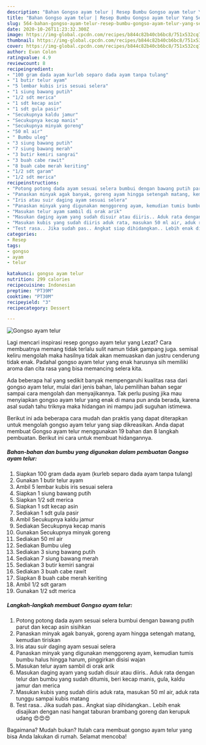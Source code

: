 ```yaml
---
description: "Bahan Gongso ayam telur | Resep Bumbu Gongso ayam telur Yang Sempurna"
title: "Bahan Gongso ayam telur | Resep Bumbu Gongso ayam telur Yang Sempurna"
slug: 564-bahan-gongso-ayam-telur-resep-bumbu-gongso-ayam-telur-yang-sempurna
date: 2020-10-26T11:23:32.300Z
image: https://img-global.cpcdn.com/recipes/b844c82b40cb6bc8/751x532cq70/gongso-ayam-telur-foto-resep-utama.jpg
thumbnail: https://img-global.cpcdn.com/recipes/b844c82b40cb6bc8/751x532cq70/gongso-ayam-telur-foto-resep-utama.jpg
cover: https://img-global.cpcdn.com/recipes/b844c82b40cb6bc8/751x532cq70/gongso-ayam-telur-foto-resep-utama.jpg
author: Evan Colon
ratingvalue: 4.9
reviewcount: 8
recipeingredient:
- "100 gram dada ayam kurleb separo dada ayam tanpa tulang"
- "1 butir telur ayam"
- "5 lembar kubis iris sesuai selera"
- "1 siung bawang putih"
- "1/2 sdt merica"
- "1 sdt kecap asin"
- "1 sdt gula pasir"
- "Secukupnya kaldu jamur"
- "Secukupnya kecap manis"
- "Secukupnya minyak goreng"
- "50 ml air"
- " Bumbu uleg"
- "3 siung bawang putih"
- "7 siung bawang merah"
- "3 butir kemiri sangrai"
- "3 buah cabe rawit"
- "8 buah cabe merah keriting"
- "1/2 sdt garam"
- "1/2 sdt merica"
recipeinstructions:
- "Potong potong dada ayam sesuai selera bumbui dengan bawang putih parut dan kecap asin sisihkan"
- "Panaskan minyak agak banyak, goreng ayam hingga setengah matang, kemudian tiriskan"
- "Iris atau suir daging ayam sesuai selera"
- "Panaskan minyak yang digunakan menggoreng ayam, kemudian tumis bumbu halus hingga harum, pinggirkan disisi wajan"
- "Masukan telur ayam sambil di orak arik"
- "Masukan daging ayam yang sudah disuir atau diiris.. Aduk rata dengan telur dan bumbu yang sudah ditumis, beri kecap manis, gula, kaldu jamur dan merica"
- "Masukan kubis yang sudah diiris aduk rata, masukan 50 ml air, aduk rata tunggu sampai kubis matang"
- "Test rasa.. Jika sudah pas.. Angkat siap dihidangkan.. Lebih enak disajikan dengan nasi hangat taburan brambang goreng dan kerupuk udang 😍😍😍"
categories:
- Resep
tags:
- gongso
- ayam
- telur

katakunci: gongso ayam telur 
nutrition: 299 calories
recipecuisine: Indonesian
preptime: "PT39M"
cooktime: "PT30M"
recipeyield: "3"
recipecategory: Dessert

---
```



![Gongso ayam telur](https://img-global.cpcdn.com/recipes/b844c82b40cb6bc8/751x532cq70/gongso-ayam-telur-foto-resep-utama.jpg)

Lagi mencari inspirasi resep gongso ayam telur yang Lezat? Cara membuatnya memang tidak terlalu sulit namun tidak gampang juga. semisal keliru mengolah maka hasilnya tidak akan memuaskan dan justru cenderung tidak enak. Padahal gongso ayam telur yang enak harusnya sih memiliki aroma dan cita rasa yang bisa memancing selera kita.



Ada beberapa hal yang sedikit banyak mempengaruhi kualitas rasa dari gongso ayam telur, mulai dari jenis bahan, lalu pemilihan bahan segar sampai cara mengolah dan menyajikannya. Tak perlu pusing jika mau menyiapkan gongso ayam telur yang enak di mana pun anda berada, karena asal sudah tahu triknya maka hidangan ini mampu jadi suguhan istimewa.


Berikut ini ada beberapa cara mudah dan praktis yang dapat diterapkan untuk mengolah gongso ayam telur yang siap dikreasikan. Anda dapat membuat Gongso ayam telur menggunakan 19 bahan dan 8 langkah pembuatan. Berikut ini cara untuk membuat hidangannya.

<!--inarticleads1-->

##### Bahan-bahan dan bumbu yang digunakan dalam pembuatan Gongso ayam telur:

1. Siapkan 100 gram dada ayam (kurleb separo dada ayam tanpa tulang)
1. Gunakan 1 butir telur ayam
1. Ambil 5 lembar kubis iris sesuai selera
1. Siapkan 1 siung bawang putih
1. Siapkan 1/2 sdt merica
1. Siapkan 1 sdt kecap asin
1. Sediakan 1 sdt gula pasir
1. Ambil Secukupnya kaldu jamur
1. Sediakan Secukupnya kecap manis
1. Gunakan Secukupnya minyak goreng
1. Sediakan 50 ml air
1. Sediakan  Bumbu uleg
1. Sediakan 3 siung bawang putih
1. Sediakan 7 siung bawang merah
1. Sediakan 3 butir kemiri sangrai
1. Sediakan 3 buah cabe rawit
1. Siapkan 8 buah cabe merah keriting
1. Ambil 1/2 sdt garam
1. Gunakan 1/2 sdt merica




<!--inarticleads2-->

##### Langkah-langkah membuat Gongso ayam telur:

1. Potong potong dada ayam sesuai selera bumbui dengan bawang putih parut dan kecap asin sisihkan
1. Panaskan minyak agak banyak, goreng ayam hingga setengah matang, kemudian tiriskan
1. Iris atau suir daging ayam sesuai selera
1. Panaskan minyak yang digunakan menggoreng ayam, kemudian tumis bumbu halus hingga harum, pinggirkan disisi wajan
1. Masukan telur ayam sambil di orak arik
1. Masukan daging ayam yang sudah disuir atau diiris.. Aduk rata dengan telur dan bumbu yang sudah ditumis, beri kecap manis, gula, kaldu jamur dan merica
1. Masukan kubis yang sudah diiris aduk rata, masukan 50 ml air, aduk rata tunggu sampai kubis matang
1. Test rasa.. Jika sudah pas.. Angkat siap dihidangkan.. Lebih enak disajikan dengan nasi hangat taburan brambang goreng dan kerupuk udang 😍😍😍




Bagaimana? Mudah bukan? Itulah cara membuat gongso ayam telur yang bisa Anda lakukan di rumah. Selamat mencoba!
